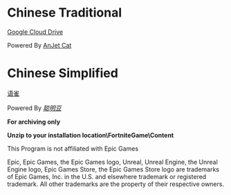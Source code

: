 # Chinese Traditional 
[Google Cloud Drive](https://drive.google.com/drive/folders/1CGQ43laDY_m2KX76CPPa7JJvfvss_TmM)

Powered By [AnJet Cat](https://www.youtube.com/@AnJetCat)

# Chinese Simplified 
[语雀](https://www.yuque.com/congmingdou-yjz9r/xd97n5/rlrvsi)

Powered By [_聪明豆_ ](https://space.bilibili.com/432151695)

**For archiving only**

**Unzip to your installation location\FortniteGame\Content**

This Program is not affiliated with Epic Games

Epic, Epic Games, the Epic Games logo, Unreal, Unreal Engine, the Unreal Engine logo, Epic Games Store, the Epic Games Store logo are trademarks of Epic Games, Inc. in the U.S. and elsewhere trademark or registered trademark. All other trademarks are the property of their respective owners.
